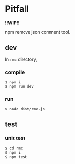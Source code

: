 # Pitfall

**!!WIP!!**

npm remove json comment tool.

## dev

In `rmc` directory,

### compile

```
$ npm i
$ npm run dev
```

### run

```
$ node dist/rmc.js
```

## test

### unit test

```
$ cd rmc
$ npm i
$ npm test
```
